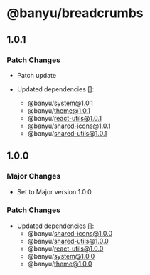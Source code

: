 # @banyu/breadcrumbs

## 1.0.1

### Patch Changes

- Patch update

- Updated dependencies []:
  - @banyu/system@1.0.1
  - @banyu/theme@1.0.1
  - @banyu/react-utils@1.0.1
  - @banyu/shared-icons@1.0.1
  - @banyu/shared-utils@1.0.1

## 1.0.0

### Major Changes

- Set to Major version 1.0.0

### Patch Changes

- Updated dependencies []:
  - @banyu/shared-icons@1.0.0
  - @banyu/shared-utils@1.0.0
  - @banyu/react-utils@1.0.0
  - @banyu/system@1.0.0
  - @banyu/theme@1.0.0
